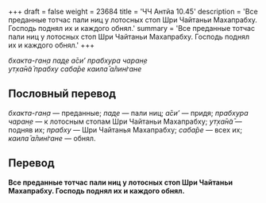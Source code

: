 +++
draft = false
weight = 23684
title = 'ЧЧ Антйа 10.45'
description = 'Все преданные тотчас пали ниц у лотосных стоп Шри Чайтаньи Махапрабху. Господь поднял их и каждого обнял.'
summary = 'Все преданные тотчас пали ниц у лотосных стоп Шри Чайтаньи Махапрабху. Господь поднял их и каждого обнял.'
+++

_бхакта-ган̣а пад̣е а̄си’ прабхура чаран̣е  
ут̣ха̄н̃а̄ прабху саба̄ре каила̄ а̄лин̇гане_

## Пословный перевод

_бхакта_\-_ган̣а_ — преданные; _пад̣е_ — пали ниц; _а̄си’_ — придя; _прабхура_ _чаран̣е_ — к лотосным стопам Шри Чайтаньи Махапрабху; _ут̣ха̄н̃а̄_ — подняв их; _прабху_ — Шри Чайтанья Махапрабху; _саба̄ре_ — всех их; _каила̄_ _а̄лин̇гане_ — обнял.

## Перевод

**Все преданные тотчас пали ниц у лотосных стоп Шри Чайтаньи Махапрабху. Господь поднял их и каждого обнял.**
